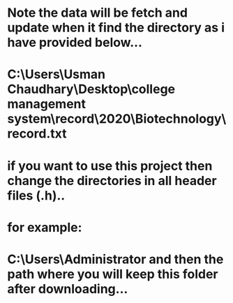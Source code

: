 # Note the data will be fetch and update when it find the directory as i have provided below...

# C:\\Users\\Usman Chaudhary\\Desktop\\college management system\\record\\2020\\Biotechnology\\record.txt

# if you want to use this project then change the directories in all header files (.h)..

# for example:

# C:\\Users\\Administrator and then the path where you will keep this folder after downloading...

